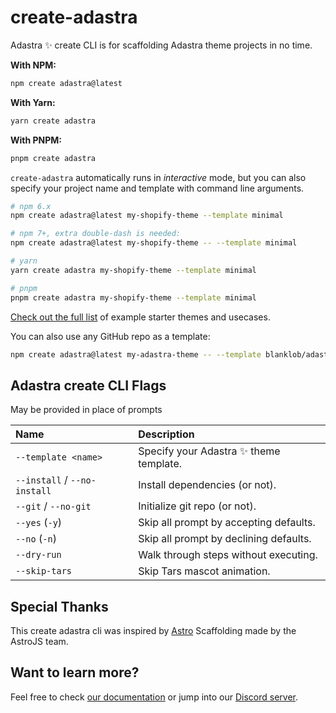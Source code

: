 # create-adastra

Adastra ✨ create CLI is for scaffolding Adastra theme projects in no time.

**With NPM:**

```bash
npm create adastra@latest
```

**With Yarn:**

```bash
yarn create adastra
```

**With PNPM:**

```bash
pnpm create adastra
```

`create-adastra` automatically runs in _interactive_ mode, but you can also specify your project name and template with command line arguments.

```bash
# npm 6.x
npm create adastra@latest my-shopify-theme --template minimal

# npm 7+, extra double-dash is needed:
npm create adastra@latest my-shopify-theme -- --template minimal

# yarn
yarn create adastra my-shopify-theme --template minimal

# pnpm
pnpm create adastra my-shopify-theme --template minimal
```

[Check out the full list][examples] of example starter themes and usecases.

You can also use any GitHub repo as a template:

```bash
npm create adastra@latest my-adastra-theme -- --template blanklob/adastra-minimal-template
```

## Adastra create CLI Flags

May be provided in place of prompts

| Name                         | Description                             |
| :--------------------------- | :-------------------------------------- |
| `--template <name>`          | Specify your Adastra ✨ theme template. |
| `--install` / `--no-install` | Install dependencies (or not).          |
| `--git` / `--no-git`         | Initialize git repo (or not).           |
| `--yes` (`-y`)               | Skip all prompt by accepting defaults.  |
| `--no` (`-n`)                | Skip all prompt by declining defaults.  |
| `--dry-run`                  | Walk through steps without executing.   |
| `--skip-tars`                | Skip Tars mascot animation.             |

[examples]: https://github.com/blanklob/adastra/tree/main/examples

## Special Thanks

This create adastra cli was inspired by [Astro](https://github.com/withastro/astro) Scaffolding made by the AstroJS team.

## Want to learn more?

Feel free to check [our documentation](https://docs.blanklob.com) or jump into our [Discord server](https://help.blanklob.com).
